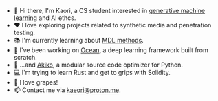 - 👋 Hi there, I'm Kaori, a CS student interested in [generative machine learning](https://en.wikipedia.org/wiki/Generative_model) and AI ethcs.
- ❤ I love exploring projects related to synthetic media and penetration testing.
- 📚 I'm currently learning about [MDL methods](https://en.wikipedia.org/wiki/Minimum_description_length).
- 🌊 I've been working on [Ocean](https://github.com/kaeori/ocean), a deep learning framework built from scratch.
- 🌺 ...and [Akiko](https://github.com/kaeori/akiko), a modular source code optimizer for Python. 
- 💻 I'm trying to learn Rust and get to grips with Solidity. 
- 🍇 I love grapes!
- 📫 Contact me via [kaeori@proton.me](mailto:kaeori@proton.me).

